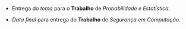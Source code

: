 
- Entrega do *tema* para o **Trabalho** de *Probabilidade e Estatística*.

- *Data final* para entrega do **Trabalho** de *Segurança em Computação*.